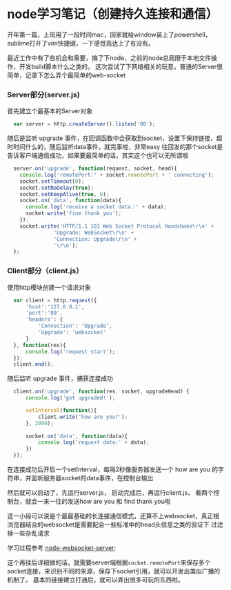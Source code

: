 # node学习笔记（创建持久连接和通信）

开年第一篇，上班用了一段时间mac，回家就给window装上了powershell，sublime打开了vim快捷键，一下感觉高达上了有没有。

最近工作中有了些机会和需要，搞了下node，之前的node总局限于本地文件操作，开发build脚本什么之类的，
这次尝试了下网络相关的玩意，普通的Server很简单，记录下怎么弄个最简单的web-socket


### Server部分(server.js)

首先建立个最基本的Server对象

```javascript
  var server = http.createServer().listen('80');
```

随后是监听 upgrade 事件，在回调函数中会获取到socket，设置下保持链接，超时时间什么的，随后监听data事件，就完事啦，非常easy
往回发的那个socket是告诉客户端通信成功，如果要最简单的话，其实这个也可以无所谓啦

```javascript
  server.on('upgrade', function(request, socket, head){
    console.log('remotePort:' + socket.remotePort + ' connecting');
    socket.setTimeout(0);
    socket.setNoDelay(true);
    socket.setKeepAlive(true, 0);
    socket.on('data', function(data){
      console.log('receive a socket data：' + data);
      socket.write('fine thank you');
    });
    socket.write('HTTP/1.1 101 Web Socket Protocol Handshake\r\n' +
               'Upgrade: WebSocket\r\n' +
               'Connection: Upgrade\r\n' +
               '\r\n');
  };
```

### Client部分（client.js）

使用http模块创建一个请求对象

```javascript
  var client = http.request({
      'host':'127.0.0.1',
      'port':'80',
      'headers': {
          'Connection': 'Upgrade',
          'Upgrade': 'websocket'
      }
  }, function(res){
      console.log('request start');
  });
  client.end();
```  

随后监听 upgrade 事件，捕获连接成功

```javascript
  client.on('upgrade', function(res, socket, upgradeHead) {
      console.log('got upgraded!');

      setInterval(function(){
          client.write('how are you?');
      }, 2000);
  
      socket.on('data', function(data){
          console.log('request data:' + data);
      })
  });
```

在连接成功后开启一个setInterval，每隔2秒像服务器发送一个 how are you 的字符串，并监听服务器socket的data事件，在控制台输出

然后就可以启动了，先运行server.js， 启动完成后，再运行client.js，
看两个控制台，就会一来一往的发送how are you 和 find thank you啦

这一小段可以说是个最最基础的长连接通信模式，还算不上websocket，真正根浏览器结合的websocket是需要配合一些标准中的head头信息之类的验证下
过滤掉一些杂乱请求

学习过程参考 [node-websocket-server](https://github.com/miksago/node-websocket-server);

这个再往后详细做的话，就需要server端根据`socket.remotePort`来保存多个socket连接，来识别不同的来源，保存下socket引用，就可以开发出类似广播的机制了。
基本的链接建立打通后，就可以弄出很多可玩的东西啦。




